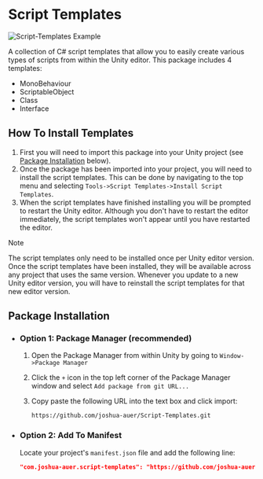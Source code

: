 # Script Templates

![Script-Templates Example](https://github.com/user-attachments/assets/08738993-7cf7-4e47-b763-b2bb80657cf7)

A collection of C# script templates that allow you to easily create various types of scripts from within the Unity editor. This package includes 4 templates:

- MonoBehaviour
- ScriptableObject
- Class
- Interface

## How To Install Templates

1. First you will need to import this package into your Unity project (see [Package Installation](#package-installation) below).
2. Once the package has been imported into your project, you will need to install the script templates. This can be done by navigating to the top menu and selecting `Tools->Script Templates->Install Script Templates`.
3. When the script templates have finished installing you will be prompted to restart the Unity editor. Although you don't have to restart the editor immediately, the script templates won't appear until you have restarted the editor.

> [!NOTE]
> The script templates only need to be installed once per Unity editor version. Once the script templates have been installed, they will be available across any project that uses the same version. Whenever you update to a new Unity editor version, you will have to reinstall the script templates for that new editor version.

## Package Installation

- ### Option 1: Package Manager (recommended)
    
    1. Open the Package Manager from within Unity by going to `Window->Package Manager`
    2. Click the `+` icon in the top left corner of the Package Manager window and select `Add package from git URL...`
    3. Copy paste the following URL into the text box and click import:

        ```
        https://github.com/joshua-auer/Script-Templates.git
        ```

- ### Option 2: Add To Manifest

    Locate your project's `manifest.json` file and add the following line:

    ```json
    "com.joshua-auer.script-templates": "https://github.com/joshua-auer/Script-Templates.git"
    ```
